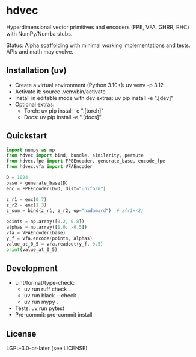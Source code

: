 # hdvec

Hyperdimensional vector primitives and encoders (FPE, VFA, GHRR, RHC) with NumPy/Numba stubs.

Status: Alpha scaffolding with minimal working implementations and tests. APIs and math may evolve.

## Installation (uv)

- Create a virtual environment (Python 3.10+):
  uv venv -p 3.12
- Activate it:
  source .venv/bin/activate
- Install in editable mode with dev extras:
  uv pip install -e ".[dev]"
- Optional extras:
  - Torch: uv pip install -e ".[torch]"
  - Docs: uv pip install -e ".[docs]"

## Quickstart

```python
import numpy as np
from hdvec import bind, bundle, similarity, permute
from hdvec.fpe import FPEEncoder, generate_base, encode_fpe
from hdvec.vfa import VFAEncoder

D = 1024
base = generate_base(D)
enc = FPEEncoder(D=D, dist="uniform")

z_r1 = enc(0.7)
z_r2 = enc(1.3)
z_sum = bind(z_r1, z_r2, op="hadamard")  # z(r1+r2)

points = np.array([0.2, 0.8])
alphas = np.array([1.0, -0.5])
vfa = VFAEncoder(base)
y_f = vfa.encode(points, alphas)
value_at_0_5 = vfa.readout(y_f, 0.5)
print(value_at_0_5)
```

## Development

- Lint/format/type-check:
  - uv run ruff check .
  - uv run black --check .
  - uv run mypy .
- Tests: uv run pytest
- Pre-commit: pre-commit install

## License

LGPL-3.0-or-later (see LICENSE)
